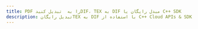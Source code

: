 ---title: PDF را به  تبدیل کنیدDIF، TEX به DIF مبدل رایگان یا C++ SDKdescription: تبدیل رایگانTEX به DIF با استفاده از C++ Cloud APIs & SDK همچنین اسناد PDF را در Cloud ایجاد، ویرایش و رندر کنید.---